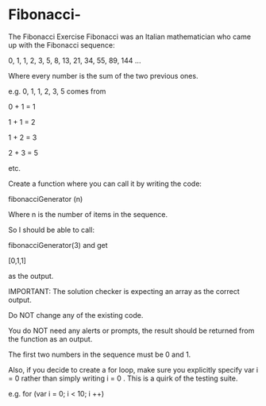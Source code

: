 # Fibonacci-

The Fibonacci Exercise
Fibonacci was an Italian mathematician who came up with the Fibonacci sequence:

0, 1, 1, 2, 3, 5, 8, 13, 21, 34, 55, 89, 144 ...

Where every number is the sum of the two previous ones.

e.g. 0, 1, 1, 2, 3, 5 comes from

0 + 1 = 1

1 + 1 = 2

1 + 2 = 3

2 + 3 = 5

etc.

Create a function where you can call it by writing the code:

fibonacciGenerator (n)

Where n is the number of items in the sequence.

So I should be able to call:

fibonacciGenerator(3) and get

[0,1,1]

as the output.

IMPORTANT: The solution checker is expecting an array as the correct output.

Do NOT change any of the existing code.

You do NOT need any alerts or prompts, the result should be returned from the function as an output.

The first two numbers in the sequence must be 0 and 1.

Also, if you decide to create a for loop, make sure you explicitly specify var i = 0 rather than simply writing i = 0 . This is a quirk of the testing suite.

e.g. for (var i = 0; i < 10; i ++)

